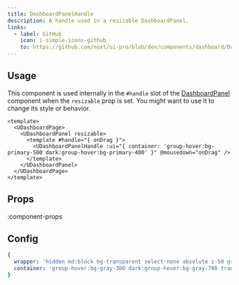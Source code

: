 ```yaml
---
title: DashboardPanelHandle
description: A handle used in a resizable DashboardPanel.
links:
  - label: GitHub
    icon: i-simple-icons-github
    to: https://github.com/nuxt/ui-pro/blob/dev/components/dashboard/DashboardPanelHandle.vue
---
```


## Usage

This component is used internally in the `#handle` slot of the [DashboardPanel](/pro/components/dashboard-panel) component when the `resizable` prop is set. You might want to use it to change its style or behavior.

```vue [pages/inbox.vue]
<template>
  <UDashboardPage>
    <UDashboardPanel resizable>
      <template #handle="{ onDrag }">
        <UDashboardPanelHandle :ui="{ container: 'group-hover:bg-primary-500 dark:group-hover:bg-primary-400' }" @mousedown="onDrag" />
      </template>
    </UDashboardPanel>
  </UDashboardPage>
</template>
```

## Props

:component-props

## Config

```yml
{
  wrapper: 'hidden md:block bg-transparent select-none absolute z-50 group w-[9px] h-full inset-y-0 -right-[5px] cursor-col-resize',
  container: 'group-hover:bg-gray-300 dark:group-hover:bg-gray-700 transition duration-200 absolute w-px h-full inset-x-0 mx-auto'
}
```
